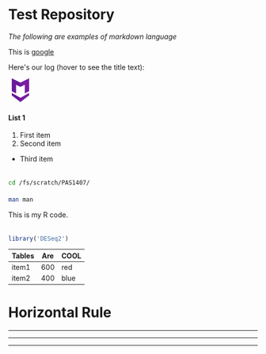 # Test Repository

*The following are examples of markdown language*

This is [google](https://www.google.com)

Here's our log (hover to see the title text):

![alt text](https://github.com/adam-p/markdown-here/raw/master/src/common/images/icon48.png "Logo Title Text 1")

#### List 1
1. First item
2. Second item
  * Third item

```bash

cd /fs/scratch/PAS1407/

man man
```


This is my R code.

```r

library('DESeq2')
```


|Tables|Are|COOL|
|------|:-:|----|
|item1 |600|red |
|item2 |400|blue|

# Horizontal Rule

---
***
_____
